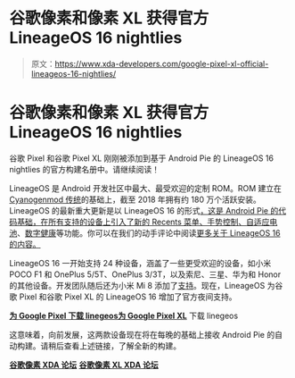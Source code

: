 # 谷歌像素和像素 XL 获得官方 LineageOS 16 nightlies

> 原文：<https://www.xda-developers.com/google-pixel-xl-official-lineageos-16-nightlies/>

# 谷歌像素和像素 XL 获得官方 LineageOS 16 nightlies

谷歌 Pixel 和谷歌 Pixel XL 刚刚被添加到基于 Android Pie 的 LineageOS 16 nightlies 的官方构建名册中。请继续阅读！

LineageOS 是 Android 开发社区中最大、最受欢迎的定制 ROM。ROM 建立在 [Cyanogenmod 传统](https://www.xda-developers.com/the-death-of-cyangenmod-and-whats-in-store-for-the-future/)的基础上，截至 2018 年拥有约 180 万个活跃安装。LineageOS 的最新重大更新是以 LineageOS 16 的形式[，这是 Android Pie 的代码基础，在所有支持的设备上引入了新的 Recents 菜单、手势控制、](https://www.xda-developers.com/lineageos-16-android-pie/)[自适应电池](https://www.xda-developers.com/android-p-beta-features/)、[数字健康](https://www.xda-developers.com/get-google-pixel-digital-wellbeing-essential-phone-android-pie/)等功能。你可以在我们的动手评论中阅读[更多关于 LineageOS 16 的内容。](https://www.xda-developers.com/lineageos-16-android-pie-review/)

LineageOS 16 一开始支持 24 种设备，涵盖了一些更受欢迎的设备，如小米 POCO F1 和 OnePlus 5/5T、OnePlus 3/3T，以及索尼、三星、华为和 Honor 的其他设备。开发团队随后还为小米 Mi 8 添加了[支持](https://www.xda-developers.com/xiaomi-mi-8-lineageos-16/)。现在，LineageOS 为谷歌 Pixel 和谷歌 Pixel XL 的 LineageOS 16 增加了官方夜间支持。

[**为 Google Pixel 下载 linegeos**](https://download.lineageos.org/sailfish)[**为 Google Pixel XL**](https://download.lineageos.org/marlin) 下载 linegeos

这意味着，向前发展，这两款设备现在将在每晚的基础上接收 Android Pie 的自动构建。请稍后查看上述链接，了解全新的构建。

[**谷歌像素 XDA 论坛**](https://forum.xda-developers.com/pixel) [**谷歌像素 XL XDA 论坛**](https://forum.xda-developers.com/pixel-xl)